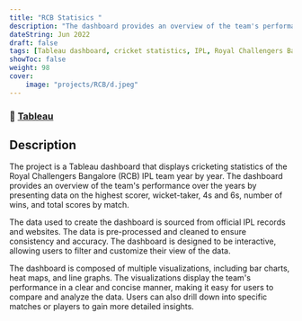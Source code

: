 ```yaml
---
title: "RCB Statisics "
description: "The dashboard provides an overview of the team's performance over the years"
dateString: Jun 2022
draft: false
tags: [Tableau dashboard, cricket statistics, IPL, Royal Challengers Bangalore, data visualization, interactive dashboard, sports analytics, player statistics.]
showToc: false
weight: 98
cover:
    image: "projects/RCB/d.jpeg"
--- 
```

### 🔗 [Tableau](https://public.tableau.com/shared/QSZWWH7SC?:display_count=n&:origin=viz_share_link)
<!-- ### 🔗 [Blog Post](../../blog/face-landmarks-detection) -->

## Description

The project is a Tableau dashboard that displays cricketing statistics of the Royal Challengers Bangalore (RCB) IPL team year by year. The dashboard provides an overview of the team's performance over the years by presenting data on the highest scorer, wicket-taker, 4s and 6s, number of wins, and total scores by match.

The data used to create the dashboard is sourced from official IPL records and websites. The data is pre-processed and cleaned to ensure consistency and accuracy. The dashboard is designed to be interactive, allowing users to filter and customize their view of the data.

The dashboard is composed of multiple visualizations, including bar charts, heat maps, and line graphs. The visualizations display the team's performance in a clear and concise manner, making it easy for users to compare and analyze the data. Users can also drill down into specific matches or players to gain more detailed insights.